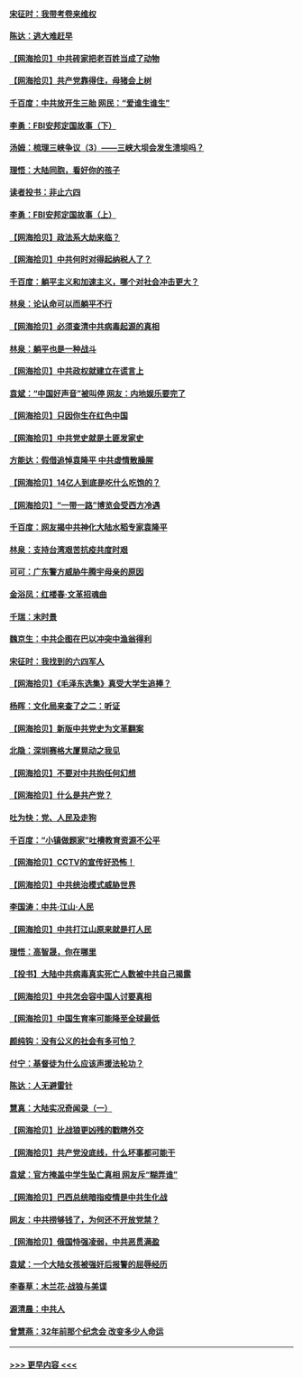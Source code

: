 #### [宋征时：我带考卷来维权](../pages/nsc993/n12994088.md?t=06031102) 
#### [陈达：逃大难赶早](../pages/nsc993/n12993569.md?t=06031102) 
#### [【网海拾贝】中共砖家把老百姓当成了动物](../pages/nsc993/n12993483.md?t=06031102) 
#### [【网海拾贝】共产党靠得住，母猪会上树](../pages/nsc993/n12990730.md?t=06031102) 
#### [千百度：中共放开生三胎 网民：“爱谁生谁生”](../pages/nsc993/n12990644.md?t=06031102) 
#### [李勇：FBI安邦定国故事（下）](../pages/nsc993/n12987854.md?t=06031102) 
#### [汤姆：梳理三峡争议（3）——三峡大坝会发生溃坝吗？](../pages/nsc993/n12989806.md?t=06031102) 
#### [理悟：大陆同胞，看好你的孩子](../pages/nsc993/n12989778.md?t=06031102) 
#### [读者投书：非止六四](../pages/nsc993/n12989673.md?t=06031102) 
#### [李勇：FBI安邦定国故事（上）](../pages/nsc993/n12987749.md?t=06031102) 
#### [【网海拾贝】政法系大劫来临？](../pages/nsc993/n12987596.md?t=06031102) 
#### [【网海拾贝】中共何时对得起纳税人了？](../pages/nsc993/n12985578.md?t=06031102) 
#### [千百度：躺平主义和加速主义，哪个对社会冲击更大？](../pages/nsc993/n12985512.md?t=06031102) 
#### [林泉：论认命可以而躺平不行](../pages/nsc993/n12985505.md?t=06031102) 
#### [【网海拾贝】必须查清中共病毒起源的真相](../pages/nsc993/n12984276.md?t=06031102) 
#### [林泉：躺平也是一种战斗](../pages/nsc993/n12984194.md?t=06031102) 
#### [【网海拾贝】中共政权就建立在谎言上](../pages/nsc993/n12981880.md?t=06031102) 
#### [袁斌：“中国好声音”被叫停 网友：内地娱乐要完了](../pages/nsc993/n12981826.md?t=06031102) 
#### [【网海拾贝】只因你生在红色中国](../pages/nsc993/n12979096.md?t=06031102) 
#### [【网海拾贝】中共党史就是土匪发家史](../pages/nsc993/n12976478.md?t=06031102) 
#### [方能达：假借追悼袁隆平 中共虚情散臊腥](../pages/nsc993/n12976396.md?t=06031102) 
#### [【网海拾贝】14亿人到底是吃什么吃饱的？](../pages/nsc993/n12974125.md?t=06031102) 
#### [【网海拾贝】“一带一路”博览会受西方冷遇](../pages/nsc993/n12971787.md?t=06031102) 
#### [千百度：网友揭中共神化大陆水稻专家袁隆平](../pages/nsc993/n12971733.md?t=06031102) 
#### [林泉：支持台湾艰苦抗疫共度时艰](../pages/nsc993/n12971350.md?t=06031102) 
#### [可可：广东警方威胁牛腾宇母亲的原因](../pages/nsc993/n12971100.md?t=06031102) 
#### [金浴凤：红楼春·文革招魂曲](../pages/nsc993/n12970354.md?t=06031102) 
#### [千瑞：末时景](../pages/nsc993/n12970337.md?t=06031102) 
#### [魏京生：中共企图在巴以冲突中渔翁得利](../pages/nsc993/n12970286.md?t=06031102) 
#### [宋征时：我找到的六四军人](../pages/nsc993/n12970213.md?t=06031102) 
#### [【网海拾贝】《毛泽东选集》真受大学生追捧？](../pages/nsc993/n12968779.md?t=06031102) 
#### [杨晖：文化局来查了之二：听证](../pages/nsc993/n12966528.md?t=06031102) 
#### [【网海拾贝】新版中共党史为文革翻案](../pages/nsc993/n12967526.md?t=06031102) 
#### [北隐：深圳赛格大厦晃动之我见](../pages/nsc993/n12967393.md?t=06031102) 
#### [【网海拾贝】不要对中共抱任何幻想](../pages/nsc993/n12965222.md?t=06031102) 
#### [【网海拾贝】什么是共产党？](../pages/nsc993/n12962781.md?t=06031102) 
#### [吐为快：党、人民及走狗](../pages/nsc993/n12962747.md?t=06031102) 
#### [千百度：“小镇做题家”吐槽教育资源不公平](../pages/nsc993/n12962705.md?t=06031102) 
#### [【网海拾贝】CCTV的宣传好恐怖！](../pages/nsc993/n12959984.md?t=06031102) 
#### [【网海拾贝】中共统治模式威胁世界](../pages/nsc993/n12957622.md?t=06031102) 
#### [李国涛：中共‧江山‧人民](../pages/nsc993/n12957502.md?t=06031102) 
#### [【网海拾贝】中共打江山原来就是打人民](../pages/nsc993/n12954345.md?t=06031102) 
#### [理悟：高智晟，你在哪里](../pages/nsc993/n12953115.md?t=06031102) 
#### [【投书】大陆中共病毒真实死亡人数被中共自己揭露](../pages/nsc993/n12953050.md?t=06031102) 
#### [【网海拾贝】中共怎会容中国人讨要真相](../pages/nsc993/n12952161.md?t=06031102) 
#### [【网海拾贝】中国生育率可能降至全球最低](../pages/nsc993/n12948793.md?t=06031102) 
#### [颜纯钩：没有公义的社会有多可怕？](../pages/nsc993/n12947626.md?t=06031102) 
#### [付宁：基督徒为什么应该声援法轮功？](../pages/nsc993/n12947233.md?t=06031102) 
#### [陈达：人无避雷针](../pages/nsc993/n12947098.md?t=06031102) 
#### [慧真：大陆实况奇闻录（一）](../pages/nsc993/n12945811.md?t=06031102) 
#### [【网海拾贝】比战狼更凶残的戳瞎外交](../pages/nsc993/n12945717.md?t=06031102) 
#### [【网海拾贝】共产党没底线，什么坏事都可能干](../pages/nsc993/n12942090.md?t=06031102) 
#### [袁斌：官方掩盖中学生坠亡真相 网友斥“糊弄谁”](../pages/nsc993/n12942029.md?t=06031102) 
#### [【网海拾贝】巴西总统暗指疫情是中共生化战](../pages/nsc993/n12938999.md?t=06031102) 
#### [网友：中共捞够钱了，为何还不开放党禁？](../pages/nsc993/n12938952.md?t=06031102) 
#### [【网海拾贝】俄国恃强凌弱，中共恶贯满盈](../pages/nsc993/n12936626.md?t=06031102) 
#### [袁斌：一个大陆女孩被强奸后报警的屈辱经历](../pages/nsc993/n12936547.md?t=06031102) 
#### [李春草：木兰花·战狼与美谍](../pages/nsc993/n12935995.md?t=06031102) 
#### [源清晨：中共人](../pages/nsc993/n12935589.md?t=06031102) 
#### [曾慧燕：32年前那个纪念会 改变多少人命运](../pages/nsc993/n12934233.md?t=06031102) 

----
#### [ >>> 更早内容 <<< ](../indexes/nsc993-earlier.md)
